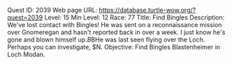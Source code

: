 Quest ID: 2039
Web page URL: https://database.turtle-wow.org/?quest=2039
Level: 15
Min Level: 12
Race: 77
Title: Find Bingles
Description: We've lost contact with Bingles! He was sent on a reconnaissance mission over Gnomeregan and hasn't reported back in over a week. I just know he's gone and blown himself up.$B$BHe was last seen flying over the Loch. Perhaps you can investigate, $N.
Objective: Find Bingles Blastenheimer in Loch Modan.
